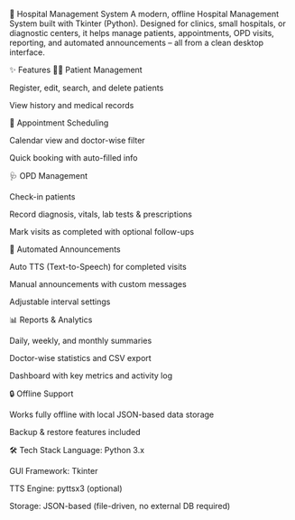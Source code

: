 🏥 Hospital Management System
A modern, offline Hospital Management System built with Tkinter (Python). Designed for clinics, small hospitals, or diagnostic centers, it helps manage patients, appointments, OPD visits, reporting, and automated announcements – all from a clean desktop interface.

✨ Features
👨‍⚕️ Patient Management

Register, edit, search, and delete patients

View history and medical records

📅 Appointment Scheduling

Calendar view and doctor-wise filter

Quick booking with auto-filled info

🩺 OPD Management

Check-in patients

Record diagnosis, vitals, lab tests & prescriptions

Mark visits as completed with optional follow-ups

📣 Automated Announcements

Auto TTS (Text-to-Speech) for completed visits

Manual announcements with custom messages

Adjustable interval settings

📊 Reports & Analytics

Daily, weekly, and monthly summaries

Doctor-wise statistics and CSV export

Dashboard with key metrics and activity log

🔒 Offline Support

Works fully offline with local JSON-based data storage

Backup & restore features included

🛠️ Tech Stack
Language: Python 3.x

GUI Framework: Tkinter

TTS Engine: pyttsx3 (optional)

Storage: JSON-based (file-driven, no external DB required)
